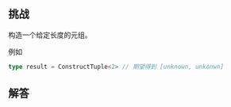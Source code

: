## 挑战



构造一个给定长度的元组。

例如

```ts
type result = ConstructTuple<2> // 期望得到 [unknown, unkonwn]
```


## 解答

